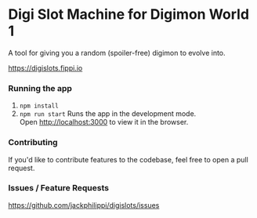 # Digi Slot Machine for Digimon World 1

A tool for giving you a random (spoiler-free) digimon to evolve into.

https://digislots.fippi.io

### Running the app
1. `npm install`
2. `npm run start`
Runs the app in the development mode.\
Open [http://localhost:3000](http://localhost:3000) to view it in the browser.

### Contributing
If you'd like to contribute features to the codebase, feel free to open a pull request. 

### Issues / Feature Requests
https://github.com/jackphilippi/digislots/issues 
